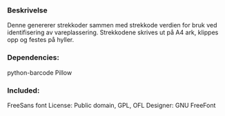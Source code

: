<h3>Beskrivelse</h3>
Denne genererer strekkoder sammen med strekkode verdien for bruk ved identifisering av vareplassering.
Strekkodene skrives ut på A4 ark, klippes opp og festes på hyller.

<h3>Dependencies:</h3>
  python-barcode
  Pillow

<h3>Included:</h3>
  FreeSans font
  License: Public domain, GPL, OFL
  Designer: GNU FreeFont
